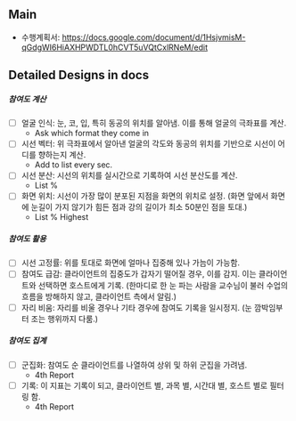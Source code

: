 ## Main
- 수행계획서: https://docs.google.com/document/d/1HsjvmisM-qGdgWI6HiAXHPWDTL0hCVT5uVQtCxlRNeM/edit

## Detailed Designs in docs
##### 참여도 계산
- [ ] 얼굴 인식: 눈, 코, 입, 특히 동공의 위치를 알아냄. 이를 통해 얼굴의 극좌표를 계산.
  - Ask which format they come in
- [ ] 시선 벡터: 위 극좌표에서 알아낸 얼굴의 각도와 동공의 위치를 기반으로 시선이 어디를 향하는지 계산.
  - Add to list every sec.
- [ ] 시선 분산: 시선의 위치를 실시간으로 기록하여 시선 분산도를 계산.
  - List %
- [ ] 화면 위치: 시선이 가장 많이 분포된 지점을 화면의 위치로 설정. (화면 앞에서 화면에 눈길이 가지 않기가 힘든 점과 강의 길이가 최소 50분인 점을 토대.)	
  - List % Highest
##### 참여도 활용
- [ ] 시선 고정률: 위를 토대로 화면에 얼마나 집중해 있나 가늠이 가능함.
- [ ] 참여도 급감: 클라이언트의 집중도가 갑자기 떨어질 경우, 이를 감지. 이는 클라이언트와 선택하면 호스트에게 기록. (한마디로 한 눈 파는 사람을 교수님이 불러 수업의 흐름을 방해하지 않고, 클라이언트 측에서 알림.)
- [ ] 자리 비움: 자리를 비울 경우나 기타 경우에 참여도 기록을 일시정지. (눈 깜박임부터 조는 행위까지 다룸.)
##### 참여도 집계
- [ ] 군집화: 참여도 순 클라이언트를 나열하여 상위 및 하위 군집을 가려냄.
  - 4th Report
- [ ] 기록: 이 지표는 기록이 되고, 클라이언트 별, 과목 별, 시간대 별, 호스트 별로 필터링 함.
  - 4th Report
